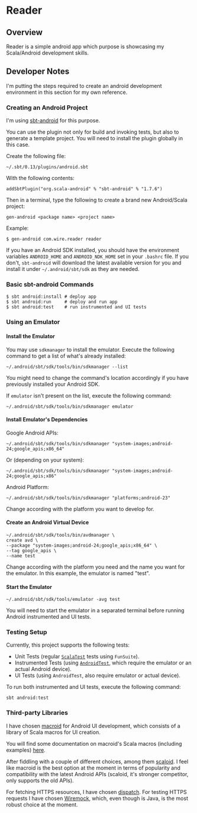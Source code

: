 # Reader

## Overview

Reader is a simple android app which purpose is showcasing my Scala/Android development skills.

## Developer Notes

I'm putting the steps required to create an android development environment in this section for my own reference.

### Creating an Android Project

I'm using [sbt-android](https://github.com/scala-android/sbt-android) for this purpose.

You can use the plugin not only for build and invoking tests, but also to generate a template project.
You will need to install the plugin globally in this case.

Create the following file:

    ~/.sbt/0.13/plugins/android.sbt

With the following contents:

    addSbtPlugin("org.scala-android" % "sbt-android" % "1.7.6")

Then in a terminal, type the following to create a brand new Android/Scala project:

    gen-android <package name> <project name>

Example:

    $ gen-android com.wire.reader reader

If you have an Android SDK installed, you should have the environment variables `ANDROID_HOME` and `ANDROID_NDK_HOME` 
set in your `.bashrc` file. If you don't, `sbt-android` will download the latest available version for you and install
it under `~/.android/sbt/sdk` as they are needed.

### Basic sbt-android Commands

    $ sbt android:install # deploy app
    $ sbt android:run     # deploy and run app
    $ sbt android:test    # run instrumented and UI tests

### Using an Emulator

#### Install the Emulator

You may use `sdkmanager` to install the emulator. Execute the following command to get a list of what's already 
installed:

    ~/.android/sbt/sdk/tools/bin/sdkmanager --list

You might need to change the command's location accordingly if you have previously installed your Android SDK.

If `emulator` isn't present on the list, execute the following command:

    ~/.android/sbt/sdk/tools/bin/sdkmanager emulator

#### Install Emulator's Dependencies

Google Android APIs:

    ~/.android/sbt/sdk/tools/bin/sdkmanager "system-images;android-24;google_apis;x86_64"

Or (depending on your system):

    ~/.android/sbt/sdk/tools/bin/sdkmanager "system-images;android-24;google_apis;x86"

Android Platform:

    ~/.android/sbt/sdk/tools/bin/sdkmanager "platforms;android-23"

Change according with the platform you want to develop for.

#### Create an Android Virtual Device

    ~/.android/sbt/sdk/tools/bin/avdmanager \
    create avd \
    --package "system-images;android-24;google_apis;x86_64" \
    --tag google_apis \
    --name test

Change according with the platform you need and the name you want for the emulator. In this example, the emulator is
named "test".

#### Start the Emulator

    ~/.android/sbt/sdk/tools/emulator -avg test

You will need to start the emulator in a separated terminal before running Android instrumented and UI tests.

### Testing Setup

Currently, this project supports the following tests:

* Unit Tests (regular [`ScalaTest`](http://www.scalatest.org/) tests using `FunSuite`).
* Instrumented Tests (using [`AndroidTest`](https://developer.android.com/training/testing/start/index.html), which 
require the emulator or an actual Android device).
* UI Tests (using `AndroidTest`, also require emulator or actual device).

To run both instrumented and UI tests, execute the following command:

    sbt android:test


### Third-party Libraries

I have chosen [macroid](https://github.com/47deg/macroid) for Android UI development, which consists of a library of 
Scala macros for UI creation.

You will find some documentation on macroid's Scala macros (including examples) 
[here](http://47deg.github.io/macroid/docs/).

After fiddling with a couple of different choices, among them [scaloid](https://github.com/pocorall/scaloid). I feel 
like macroid is the best option at the moment in terms of popularity and compatibility with the latest Android APIs 
(scaloid, it's stronger competitor, only supports the old APIs).

For fetching HTTPS resources, I have chosen [dispatch](http://dispatch.databinder.net/Dispatch.html). For testing HTTPS
requests I have chosen [Wiremock](http://wiremock.org/), which, even though is Java, is the most robust choice at the 
moment.